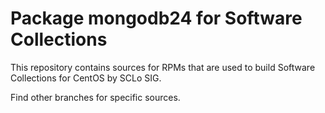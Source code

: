 # Package mongodb24 for Software Collections

This repository contains sources for RPMs that are used
to build Software Collections for CentOS by SCLo SIG.

Find other branches for specific sources.
